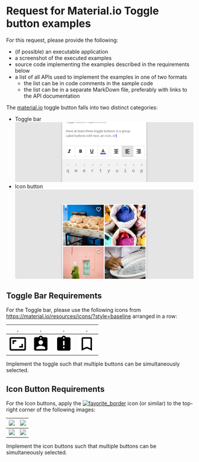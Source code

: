 # Request for Material.io Toggle button examples

For this request, please provide the following:
* (if possible) an executable application
* a screenshot of the executed examples
* source code implementing the examples described in the requirements below
* a list of all APIs used to implement the examples in one of two formats
  * the list can be in code comments in the sample code
  * the list can be in a separate MarkDown file, preferably with links to the API documentation

The [material.io](https://material.io/components/buttons/#toggle-button) toggle button falls into two distinct categories:
* Toggle bar <img src="toggle-bar.png">
* Icon button <img src="icon-button.png">


## Toggle Bar Requirements

For the Toggle bar, please use the following icons from https://material.io/resources/icons/?style=baseline arranged in a row:

 . | . | . | .
---|---|---|---
 <img src="aspect_ratio-24px.svg"> | <img src="assignment_ind-24px.svg"> | <img src="assignment_late-24px.svg"> | <img src="bookmark_border-24px.svg">

 Implement the toggle such that multiple buttons can be simultaneously selected.



 ## Icon Button Requirements

 For the Icon buttons, apply the [![favorite_border](https://fonts.gstatic.com/s/i/materialicons/favorite_border/v1/24px.svg?download=true)](https://material.io/resources/icons/?icon=favorite_border&style=baseline) icon (or similar) to the top-right corner of the following images:

 | <img src="image1.jpeg"> | <img src="image2.jpeg"> |
 |---|---|
 | <img src="image3.jpeg"> | <img src="image4.jpeg"> |

Implement the icon buttons such that multiple buttons can be simultaneously selected.
